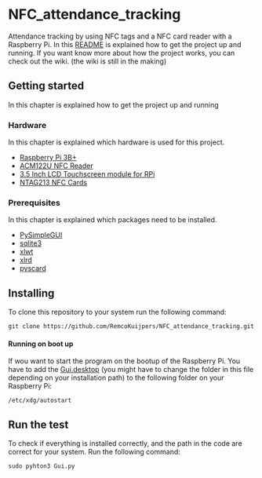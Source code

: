 # NFC_attendance_tracking
Attendance tracking by using NFC tags and a NFC card reader with a Raspberry Pi.
In this [README](https://github.com/RemcoKuijpers/NFC_attendance_tracking/blob/master/README.md) is explained how to get the project up and running. If you want know more about how the project works, you can check out the wiki. (the wiki is still in the making)

## Getting started
In this chapter is explained how to get the project up and running

### Hardware
In this chapter is explained which hardware is used for this project.
* [Raspberry Pi 3B+](https://www.raspberrypi.org/products/raspberry-pi-3-model-b-plus/)
* [ACM122U NFC Reader](https://www.acs.com.hk/en/products/3/acr122u-usb-nfc-reader/)
* [3.5 Inch LCD Touchscreen module for RPi](http://www.lcdwiki.com/3.5inch_RPi_Display)
* [NTAG213 NFC Cards](https://www.bol.com/nl/p/nfc-tag-ntag213-cards/9200000076793632/)

### Prerequisites
In this chapter is explained which packages need to be installed.
* [PySimpleGUI](https://pypi.org/project/PySimpleGUI/)
* [sqlite3](https://docs.python.org/3/library/sqlite3.html)
* [xlwt](https://pypi.org/project/xlwt/)
* [xlrd](https://pypi.org/project/xlrd/)
* [pyscard](https://pyscard.sourceforge.io/)

## Installing
To clone this repository to your system run the following command:
```
git clone https://github.com/RemcoKuijpers/NFC_attendance_tracking.git
```
#### Running on boot up
If wou want to start the program on the bootup of the Raspberry Pi. You have to add the [Gui.desktop](https://github.com/RemcoKuijpers/NFC_attendance_tracking/blob/master/Gui.desktop) (you might have to change the folder in this file depending on your installation path) to the following folder on your Raspberry Pi:
```
/etc/xdg/autostart
```
## Run the test
To check if everything is installed correctly, and the path in the code are correct for your system. Run the following command:
```
sudo pyhton3 Gui.py
```
